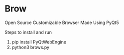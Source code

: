 # Brow
Open Source Customizable Browser Made Using PyQt5  
  
Steps to install and run  

1. pip install PyQtWebEngine  
2. python3 brows.py
